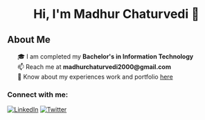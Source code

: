 

<h1 align="center">Hi, I'm Madhur Chaturvedi 👋
<!-- <img src="https://github.com/TheDudeThatCode/TheDudeThatCode/blob/master/Assets/Hi.gif" width="30px" height = "30px"> -->
</h1>
<!-- <p align="left"> <img src="https://komarev.com/ghpvc/?username=ssahibsingh&label=Profile%20views&color=1c87ca&style=flat" alt="ssahibsingh" /> </p> -->

<h2>About Me</h2>

<ul type="none">
    <li>🎓 I am completed my <strong>Bachelor's in Information Technology</strong></li>
    <li>📫 Reach me  at <strong>madhurchaturvedi2000@gmail.com</strong></li>
    <li>📄 Know about my experiences work and portfolio <a  target="_blank" href="https://madhur-chaturvedi.vercel.app/">here</a></li>
</ul>

<h3 align="left">Connect with me:</h3>

[![LinkedIn](https://img.shields.io/badge/LinkedIn-%230077B5.svg?logo=linkedin&logoColor=white)](https://www.linkedin.com/in/madhur-chaturvedi-183a16196/) [![Twitter](https://img.shields.io/badge/Twitter-%231DA1F2.svg?logo=Twitter&logoColor=white)](https://twitter.com/madhurc13626453)


